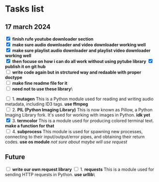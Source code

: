 # Tasks list

## 17 march 2024
<!--( checked ) for making it check true -->

<input type="checkbox" checked> **finish rufe youtube downloader section**\
<input type="checkbox" checked> **make sure audio downloader and video downloader working well**\
<input type="checkbox" checked> **make sure playlist audio downloader and playlist video downloader working well**\
<input type="checkbox" checked> **then focuse on how i can do all work without using pytube library**
<input type="checkbox"  checked> **publish it on git hub**\
<input type="checkbox"> **write code again but in strctured way and redaable with proper doctype**\
<input type="checkbox"> **make fine readme file for it**\
<input type="checkbox"> **need not to use these library**\

<input type="checkbox"> 1. **mutagen** This is a Python module used for reading and writing audio metadata, including ID3 tags. **use ffmpeg**\
<input type="checkbox"> 2. **PIL (Python Imaging Library)** This is now known as Pillow, a Python Imaging Library fork. It's used for working with images in Python. **idk yet**\
<input type="checkbox" checked> 3. **termcolor** This is a module used for producing colored terminal text. **make a function for that**\
<input type="checkbox"> 4. **subprocess** This module is used for spawning new processes, connecting to their input/output/error pipes, and obtaining their return codes. **use os module**
*not sure about maybe will use request*

## Future

<input type="checkbox"> **write our own request library**
<input type="checkbox"> 1. **requests**  This is a module used for sending HTTP requests in Python. **use urllib**\
